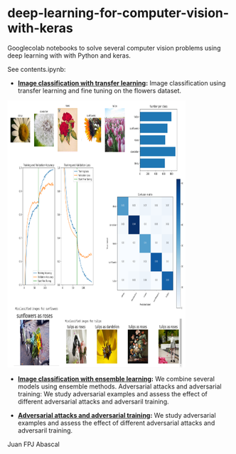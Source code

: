 # deep-learning-for-computer-vision-with-keras

Googlecolab notebooks to solve several computer vision problems using deep learning with with Python and keras. 

See contents.ipynb:

- **[Image classification with transfer learning](https://colab.research.google.com/drive/1hmxD6mAJaa6iSZd0oQoCSFbwvHmzjoit#scrollTo=3Gl9vcdgAois):** Image classification using transfer learning and fine tuning on the flowers dataset. 

<img src="https://github.com/jabascal/deep-learning-for-computer-vision-with-keras/blob/main/figures/flowers_clf_summary_sc.png" width="400" height="600">

- **[Image classification with ensemble learning](https://colab.research.google.com/drive/1BZf8HpoKrQquvowe0Yh-68u8Ne5lCjsp#scrollTo=3Gl9vcdgAois):** We combine several models using ensemble methods.  Adversarial attacks and adversarial training: We study adversarial examples and assess the effect of different adversarial attacks and adversaril training.

- **[Adversarial attacks and adversarial training](https://colab.research.google.com/drive/1Xzt-GrYhE9xF382YJMDKc7SZQ9NA6IyM#scrollTo=HxNmcxcnuQSg):** We study adversarial examples and assess the effect of different adversarial attacks and adversaril training.


Juan FPJ Abascal 
